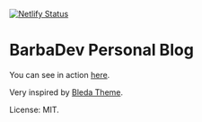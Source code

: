 [![Netlify Status](https://api.netlify.com/api/v1/badges/6ea8abb3-7269-48fb-a3a1-3d0ddb6743b8/deploy-status)](https://app.netlify.com/sites/barbadev/deploys)

# BarbaDev Personal Blog

You can see in action [here](https://barbadev.netlify.com/).

Very inspired by [Bleda Theme](https://gridsome.org/starters/bleda).

License: MIT.

